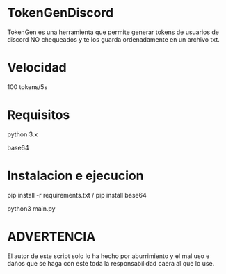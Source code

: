 # TokenGenDiscord
TokenGen es una herramienta que permite generar tokens de usuarios de discord NO chequeados y te los guarda ordenadamente en un archivo txt.

# Velocidad
100 tokens/5s

# Requisitos

python 3.x

base64

# Instalacion e ejecucion

pip install -r requirements.txt / pip install base64

python3 main.py

# ADVERTENCIA

El autor de este script solo lo ha hecho por aburrimiento y el mal uso e daños que se haga con este toda la responsabilidad caera al que lo use.
